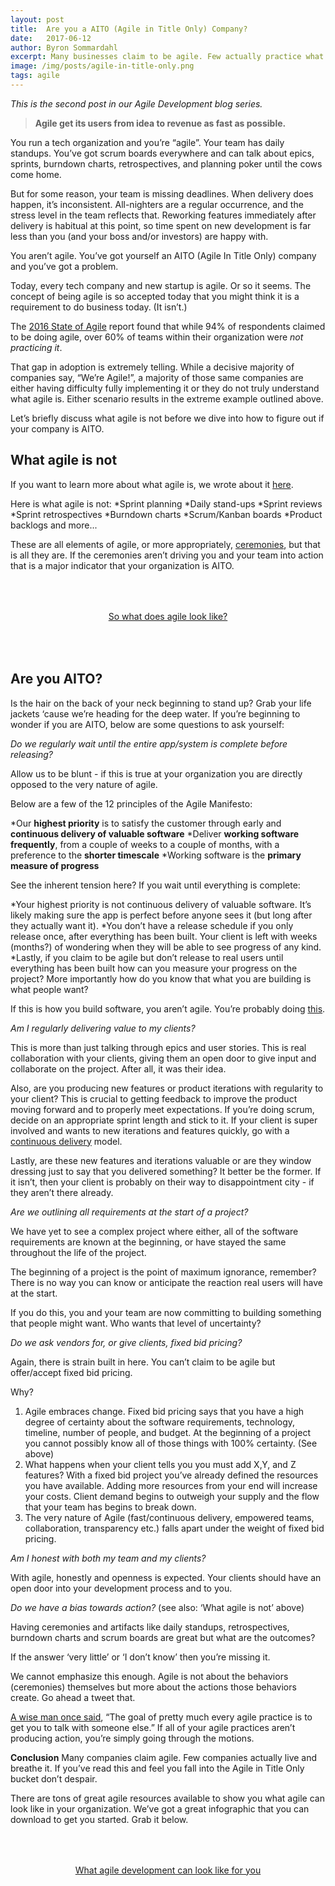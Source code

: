 ```yaml
---
layout: post
title:  Are you a AITO (Agile in Title Only) Company?
date:   2017-06-12
author: Byron Sommardahl
excerpt: Many businesses claim to be agile. Few actually practice what they preach.
image: /img/posts/agile-in-title-only.png
tags: agile
---
```


_This is the second post in our Agile Development blog series._
> **Agile get its users from idea to revenue as fast as possible.**

You run a tech organization and you’re “agile”. Your team has daily standups. You’ve got scrum boards everywhere
and can talk about epics, sprints, burndown charts, retrospectives, and planning poker until the cows come home.

But for some reason, your team is missing deadlines. When delivery does happen, it’s inconsistent. All-nighters are
a regular occurrence, and the stress level in the team reflects that. Reworking features immediately after delivery
is habitual at this point, so time spent on new development is far less than you (and your boss and/or investors)
are happy with.

You aren’t agile. You’ve got yourself an AITO (Agile In Title Only) company and you’ve got a problem.

Today, every tech company and new startup is agile. Or so it seems. The concept of being agile is so accepted today that
you might think it is a requirement to do business today. (It isn’t.)

The [2016 State of Agile](https://explore.versionone.com/state-of-agile) report found that while 94% of respondents claimed to be doing agile, over 60% of teams within
their organization were _not practicing it_.

That gap in adoption is extremely telling. While a decisive majority of companies say, “We’re Agile!”, a majority of
those same companies are either having difficulty fully implementing it or they do not truly understand what agile is.
Either scenario results in the extreme example outlined above.

Let’s briefly discuss what agile is not before we dive into how to figure out if your company is AITO.

## What agile is not

If you want to learn more about what agile is, we wrote about it [here](http://acklenavenue.com/agile/development/2017/04/19/Agile-Development-A-10000-Foot-View.html).

Here is what agile is not:
  *Sprint planning
  *Daily stand-ups
  *Sprint reviews
  *Sprint retrospectives
  *Burndown charts
  *Scrum/Kanban boards
  *Product backlogs and more...

These are all elements of agile, or more appropriately, [ceremonies](https://gurtejpsingh.wordpress.com/2013/07/04/scrum-ceremonies-and-artifacts/), but that is all they are. If the ceremonies aren’t
driving you and your team into action that is a major indicator that your organization is AITO.

<div style="text-align:center; padding:50px 30px;">
  <a href="/img/posts/agile-scrum.png" class="btn btn--apple hvr-ripple-out" >So what does agile look like?</a>
</div>

## Are you AITO?

Is the hair on the back of your neck beginning to stand up? Grab your life jackets ‘cause we’re heading for the
deep water. If you’re beginning to wonder if you are AITO, below are some questions to ask yourself:

*Do we regularly wait until the entire app/system is complete before releasing?*

Allow us to be blunt - if this is true at your organization you are directly opposed to the very nature of agile.

Below are a few of the 12 principles of the Agile Manifesto:

  *Our **highest priority** is to satisfy the customer through early and **continuous delivery of valuable software**
  *Deliver **working software frequently**, from a couple of weeks to a couple of months, with a preference to the **shorter timescale**
  *Working software is the **primary measure of progress**

See the inherent tension here? If you wait until everything is complete:

  *Your highest priority is not continuous delivery of valuable software. It’s likely making sure the app is perfect before anyone sees it (but long after they actually want it).
  *You don’t have a release schedule if you only release once, after everything has been built. Your client is left with weeks (months?) of wondering when they will be able to see progress of any kind.
  *Lastly, if you claim to be agile but don’t release to real users until everything has been built how can you measure your progress on the project? More importantly how do you know that what you are building is what people want?

If this is how you build software, you aren’t agile. You’re probably doing [this](http://learnaccessvba.com/application_development/waterfall_method.htm).

*Am I regularly delivering value to my clients?*

This is more than just talking through epics and user stories. This is real collaboration with your clients, giving them
an open door to give input and collaborate on the project. After all, it was their idea.

Also, are you producing new features or product iterations with regularity to your client? This is crucial to getting
feedback to improve the product moving forward and to properly meet expectations. If you’re doing scrum, decide on an
appropriate sprint length and stick to it. If your client is super involved and wants to new iterations and features
quickly, go with a [continuous delivery](http://searchitoperations.techtarget.com/definition/continuous-delivery-CD) model.

Lastly, are these new features and iterations valuable or are they window dressing just to say that you delivered something?
It better be the former. If it isn’t, then your client is probably on their way to disappointment city - if they aren’t
there already.

*Are we outlining all requirements at the start of a project?*

We have yet to see a complex project where either, all of the software requirements are known at the beginning, or have
stayed the same throughout the life of the project.

The beginning of a project is the point of maximum ignorance, remember? There is no way you can know or anticipate the
reaction real users will have at the start.

If you do this, you and your team are now committing to building something that people might want.
Who wants that level of uncertainty?

*Do we ask vendors for, or give clients, fixed bid pricing?*

Again, there is strain built in here. You can’t claim to be agile but offer/accept fixed bid pricing.

Why?
1. Agile embraces change. Fixed bid pricing says that you have a high degree of certainty about the software requirements,
technology, timeline, number of people, and budget. At the beginning of a project you cannot possibly know all of those
things with 100% certainty. (See above)
2. What happens when your client tells you you must add X,Y, and Z features? With a fixed bid project you’ve already defined
the resources you have available. Adding more resources from your end will increase your costs. Client demand begins to
outweigh your supply and the flow that your team has begins to break down.
3. The very nature of Agile (fast/continuous delivery, empowered teams, collaboration, transparency etc.) falls apart under
the weight of fixed bid pricing.

*Am I honest with both my team and my clients?*

With agile, honestly and openness is expected. Your clients should have an open door into your development process
and to you.

*Do we have a bias towards action?* (see also: ‘What agile is not’ above)

Having ceremonies and artifacts like daily standups, retrospectives, burndown charts and scrum boards are great but what
are the outcomes?

If the answer ‘very little’ or ‘I don’t know’ then you’re missing it.

We cannot emphasize this enough. Agile is not about the behaviors (ceremonies) themselves but more about the actions those
behaviors create. Go ahead a tweet that.

[A wise man once said](https://twitter.com/tommynorman/status/847822466240180224), “The goal of pretty much every agile practice is to get you to talk with someone else.” If all of
your agile practices aren’t producing action, you’re simply going through the motions.

**Conclusion**
Many companies claim agile. Few companies actually live and breathe it. If you’ve read this and feel you fall into the
Agile in Title Only bucket don’t despair.

There are tons of great agile resources available to show you what agile can look like in your organization.
We’ve got a great infographic that you can download to get you started. Grab it below.

<div style="text-align:center; padding:50px 30px;">
  <a href="/img/posts/agile-scrum.png" class="btn btn--apple hvr-ripple-out" >What agile development can look like for you</a>
</div>

